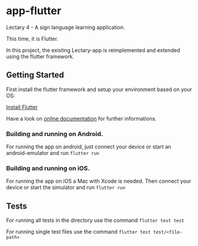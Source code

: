 # app-flutter

Lectary 4 - A sign language learning application.

This time, it is Flutter.

In this project, the existing Lectary-app is reimplemented and extended using the flutter framework.

## Getting Started
First install the flutter framework and setup your environment based on your OS:

[Install Flutter](https://flutter.dev/docs/get-started/install)

Have a look on [online documentation](https://flutter.dev/docs) for further informations.

### Building and running on Android.
For running the app on android, just connect your device or start an android-emulator and run 
```flutter run```

### Building and running on iOS.
For running the app on iOS a Mac with Xcode is needed. 
Then connect your device or start the simulator and run 
```flutter run``` 

## Tests
For running all tests in the directory use the command
```flutter test test```

For running single test files use the command
```flutter test test/<file-path>```


